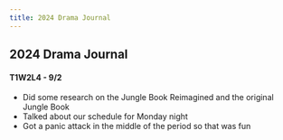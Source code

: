 ```yaml
---
title: 2024 Drama Journal
---
```


## 2024 Drama Journal
#### T1W2L4 - 9/2
- Did some research on the Jungle Book Reimagined and the original Jungle Book
- Talked about our schedule for Monday night
- Got a panic attack in the middle of the period so that was fun
